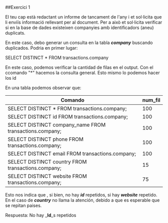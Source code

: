##Exercici 1

El teu cap està redactant un informe de tancament de l'any i et sol·licita que li enviïs informació rellevant per al document. 
Per a això et sol·licita verificar si en la base de dades existeixen companyies amb identificadors (aneu) duplicats.

En este caso, debo generar un consulta en la tabla _**company**_ buscando duplicados. Podria en primer lugar:

  SELECT DISTINCT * FROM transactions.company

En este caso, podemos verificar la cantidad de filas en el output. Con el ccomando "*" hacemos la consulta general. Esto mismo lo podemos hacer los id

En una tabla podemos observar que:

| Comando                                                     | num_fil |
|-------------------------------------------------------------|---------|
| SELECT DISTINCT * FROM transactions.company;                | 100     |
| SELECT DISTINCT id FROM transactions.company;               | 100     |
| SELECT DISTINCT company_name FROM transactions.company;     | 100     |
| SELECT DISTINCT phone FROM transactions.company;            | 100     |
| SELECT DISTINCT email FROM transactions.company;            | 100     |
| SELECT DISTINCT country FROM transactions.company;          | 15      |
| SELECT DISTINCT website FROM transactions.company;          | 75      |


Esto nos indica que , si bien, no hay _**id**_ repetidos, si hay _**website**_ repetido. En el caso de _**country**_ no llama la atención, debido a que es esperable que se repitan paises.

Respuesta: No hay _**Id**_s repetidos

